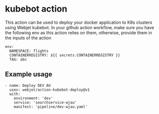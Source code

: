 # kubebot action

This action can be used to deploy your docker application to K8s clusters using Webjet kubebot.
In your github action workflow, make sure you have the following env as this action relies on them, otherwise, provide them in the inputs of the action
```
env:
  NAMESPACE: flights
  CONTAINERREGISTRY: ${{ secrets.CONTAINERREGISTRY }}
  TAG: abc
```

## Example usage

```
- name: Deploy DEV AU
  uses: webjet/action-kubebot-deploy@v1
  with:
    environment: 'dev'
    service: 'searchservice-wjau'
    manifest: 'pipeline/dev-wjau.yaml'

```